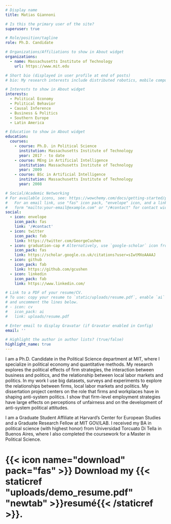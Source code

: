 ```yaml
---
# Display name
title: Matias Giannoni

# Is this the primary user of the site?
superuser: true

# Role/position/tagline
role: Ph.D. Candidate

# Organizations/Affiliations to show in About widget
organizations:
  - name: Massachusetts Institute of Technology
    url: https://www.mit.edu

# Short bio (displayed in user profile at end of posts)
# bio: My research interests include distributed robotics, mobile computing and programmable matter.

# Interests to show in About widget
interests:
  - Political Economy
  - Political Behavior
  - Causal Inference
  - Business & Politics
  - Southern Europe
  - Latin America

# Education to show in About widget
education:
  courses:
    - course: Ph.D. in Political Science
      institution: Massachusetts Institute of Technology
      year: 2017 - to date
    - course: MEng in Artificial Intelligence
      institution: Massachusetts Institute of Technology
      year: 2009
    - course: BSc in Artificial Intelligence
      institution: Massachusetts Institute of Technology
      year: 2008

# Social/Academic Networking
# For available icons, see: https://wowchemy.com/docs/getting-started/page-builder/#icons
#   For an email link, use "fas" icon pack, "envelope" icon, and a link in the
#   form "mailto:your-email@example.com" or "/#contact" for contact widget.
social:
  - icon: envelope
    icon_pack: fas
    link: '/#contact'
  - icon: twitter
    icon_pack: fab
    link: https://twitter.com/GeorgeCushen
  - icon: graduation-cap # Alternatively, use `google-scholar` icon from `ai` icon pack
    icon_pack: fas
    link: https://scholar.google.co.uk/citations?user=sIwtMXoAAAAJ
  - icon: github
    icon_pack: fab
    link: https://github.com/gcushen
  - icon: linkedin
    icon_pack: fab
    link: https://www.linkedin.com/

# Link to a PDF of your resume/CV.
# To use: copy your resume to `static/uploads/resume.pdf`, enable `ai` icons in `params.toml`,
# and uncomment the lines below.
# - icon: cv
#   icon_pack: ai
#   link: uploads/resume.pdf

# Enter email to display Gravatar (if Gravatar enabled in Config)
email: ''

# Highlight the author in author lists? (true/false)
highlight_name: true
---
```


I am a Ph.D. Candidate in the Political Science department at MIT, where I specialize in political economy and quantitative methods. My research explores the political effects of firm strategies, the interaction between business and politics, and the relationship between local labor markets and politics. In my work I use big datasets, surveys and experiments to explore the relationships between firms, local labor markets and politics. My dissertation project centers on the role that firms and workplaces have in shaping anti-system politics. I show that firm-level employment strategies have large effects on perceptions of unfairness and on the development of anti-system political attitudes.

I am a Graduate Student Affiliate at Harvard’s Center for European Studies and a Graduate Research Fellow at MIT GOV/LAB. I received my BA in political science (with highest honor) from Universidad Torcuato Di Tella in Buenos Aires, where I also completed the coursework for a Master in Political Science.

# {{< icon name="download" pack="fas" >}} Download my {{< staticref "uploads/demo_resume.pdf" "newtab" >}}resumé{{< /staticref >}}.
